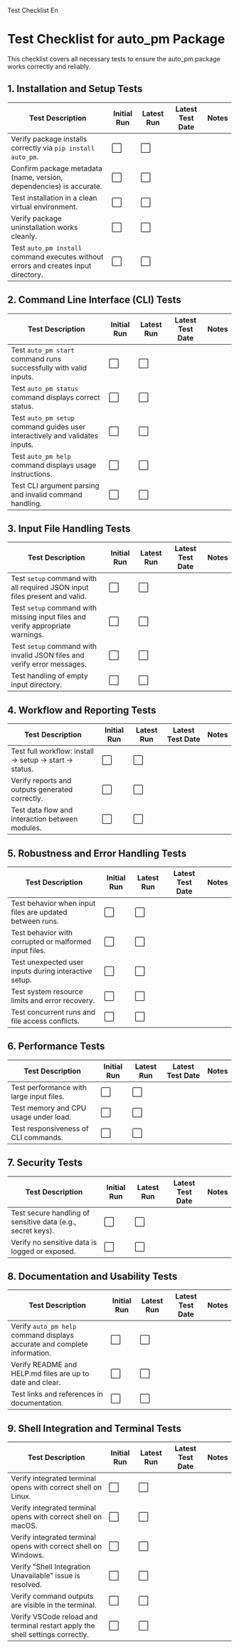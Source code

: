 Test Checklist En



# Test Checklist for auto\_pm Package

This checklist covers all necessary tests to ensure the auto\_pm package works correctly and reliably.

## 1. Installation and Setup Tests

| Test Description | Initial Run | Latest Run | Latest Test Date | Notes |
| --- | --- | --- | --- | --- |
| Verify package installs correctly via `pip install auto_pm`. | ⬜ | ⬜ |  |  |
| Confirm package metadata (name, version, dependencies) is accurate. | ⬜ | ⬜ |  |  |
| Test installation in a clean virtual environment. | ⬜ | ⬜ |  |  |
| Verify package uninstallation works cleanly. | ⬜ | ⬜ |  |  |
| Test `auto_pm install` command executes without errors and creates input directory. | ⬜ | ⬜ |  |  |

## 2. Command Line Interface (CLI) Tests

| Test Description | Initial Run | Latest Run | Latest Test Date | Notes |
| --- | --- | --- | --- | --- |
| Test `auto_pm start` command runs successfully with valid inputs. | ⬜ | ⬜ |  |  |
| Test `auto_pm status` command displays correct status. | ⬜ | ⬜ |  |  |
| Test `auto_pm setup` command guides user interactively and validates inputs. | ⬜ | ⬜ |  |  |
| Test `auto_pm help` command displays usage instructions. | ⬜ | ⬜ |  |  |
| Test CLI argument parsing and invalid command handling. | ⬜ | ⬜ |  |  |

## 3. Input File Handling Tests

| Test Description | Initial Run | Latest Run | Latest Test Date | Notes |
| --- | --- | --- | --- | --- |
| Test `setup` command with all required JSON input files present and valid. | ⬜ | ⬜ |  |  |
| Test `setup` command with missing input files and verify appropriate warnings. | ⬜ | ⬜ |  |  |
| Test `setup` command with invalid JSON files and verify error messages. | ⬜ | ⬜ |  |  |
| Test handling of empty input directory. | ⬜ | ⬜ |  |  |

## 4. Workflow and Reporting Tests

| Test Description | Initial Run | Latest Run | Latest Test Date | Notes |
| --- | --- | --- | --- | --- |
| Test full workflow: install -> setup -> start -> status. | ⬜ | ⬜ |  |  |
| Verify reports and outputs generated correctly. | ⬜ | ⬜ |  |  |
| Test data flow and interaction between modules. | ⬜ | ⬜ |  |  |

## 5. Robustness and Error Handling Tests

| Test Description | Initial Run | Latest Run | Latest Test Date | Notes |
| --- | --- | --- | --- | --- |
| Test behavior when input files are updated between runs. | ⬜ | ⬜ |  |  |
| Test behavior with corrupted or malformed input files. | ⬜ | ⬜ |  |  |
| Test unexpected user inputs during interactive setup. | ⬜ | ⬜ |  |  |
| Test system resource limits and error recovery. | ⬜ | ⬜ |  |  |
| Test concurrent runs and file access conflicts. | ⬜ | ⬜ |  |  |

## 6. Performance Tests

| Test Description | Initial Run | Latest Run | Latest Test Date | Notes |
| --- | --- | --- | --- | --- |
| Test performance with large input files. | ⬜ | ⬜ |  |  |
| Test memory and CPU usage under load. | ⬜ | ⬜ |  |  |
| Test responsiveness of CLI commands. | ⬜ | ⬜ |  |  |

## 7. Security Tests

| Test Description | Initial Run | Latest Run | Latest Test Date | Notes |
| --- | --- | --- | --- | --- |
| Test secure handling of sensitive data (e.g., secret keys). | ⬜ | ⬜ |  |  |
| Verify no sensitive data is logged or exposed. | ⬜ | ⬜ |  |  |

## 8. Documentation and Usability Tests

| Test Description | Initial Run | Latest Run | Latest Test Date | Notes |
| --- | --- | --- | --- | --- |
| Verify `auto_pm help` command displays accurate and complete information. | ⬜ | ⬜ |  |  |
| Verify README and HELP.md files are up to date and clear. | ⬜ | ⬜ |  |  |
| Test links and references in documentation. | ⬜ | ⬜ |  |  |

## 9. Shell Integration and Terminal Tests

| Test Description | Initial Run | Latest Run | Latest Test Date | Notes |
| --- | --- | --- | --- | --- |
| Verify integrated terminal opens with correct shell on Linux. | ⬜ | ⬜ |  |  |
| Verify integrated terminal opens with correct shell on macOS. | ⬜ | ⬜ |  |  |
| Verify integrated terminal opens with correct shell on Windows. | ⬜ | ⬜ |  |  |
| Verify "Shell Integration Unavailable" issue is resolved. | ⬜ | ⬜ |  |  |
| Verify command outputs are visible in the terminal. | ⬜ | ⬜ |  |  |
| Verify VSCode reload and terminal restart apply the shell settings correctly. | ⬜ | ⬜ |  |  |
